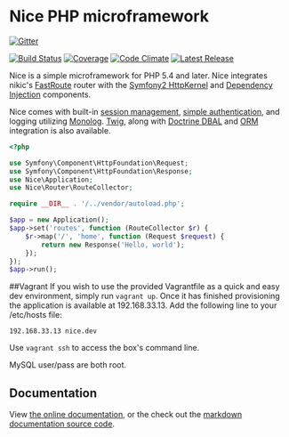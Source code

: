 Nice PHP microframework
=========================

[![Gitter](https://badges.gitter.im/Join%20Chat.svg)](https://gitter.im/nice-php/framework?utm_source=badge&utm_medium=badge&utm_campaign=pr-badge&utm_content=badge)

[![Build Status](http://img.shields.io/travis/nice-php/framework.svg)](https://travis-ci.org/nice-php/framework)
[![Coverage](http://img.shields.io/codeclimate/coverage/github/nice-php/framework.svg)](https://codeclimate.com/github/nice-php/framework)
[![Code Climate](http://img.shields.io/codeclimate/github/nice-php/framework.svg)](https://codeclimate.com/github/nice-php/framework)
[![Latest Release](http://img.shields.io/packagist/v/nice/framework.svg)](https://packagist.org/packages/nice/framework)

Nice is a simple microframework for PHP 5.4 and later. Nice integrates nikic's 
[FastRoute](https://github.com/nikic/FastRoute) router with 
the [Symfony2 HttpKernel](https://github.com/symfony/HttpKernel) and 
[Dependency Injection](https://github.com/symfony/DependencyInjection) components.

Nice comes with built-in [session management](http://docs.niceframework.com/nice/latest/extensions/sessions),
[simple authentication](http://docs.niceframework.com/nice/latest/extensions/security), and logging utilizing
[Monolog](http://docs.niceframework.com/nice/latest/extensions/log).
[Twig](http://docs.niceframework.com/nice/latest/extensions/twig), along with
[Doctrine DBAL](http://docs.niceframework.com/nice/latest/extensions/doctrine-dbal) and
[ORM](http://docs.niceframework.com/nice/latest/extensions/doctrine-orm) integration is
also available.

```php
<?php

use Symfony\Component\HttpFoundation\Request;
use Symfony\Component\HttpFoundation\Response;
use Nice\Application;
use Nice\Router\RouteCollector;

require __DIR__ . '/../vendor/autoload.php';

$app = new Application();
$app->set('routes', function (RouteCollector $r) {
    $r->map('/', 'home', function (Request $request) {
        return new Response('Hello, world');
    });
});
$app->run();
```


##Vagrant
If you wish to use the provided Vagrantfile as a quick and easy dev environment, simply run `vagrant up`. 
Once it has finished provisioning the application is available at 192.168.33.13.
Add the following line to your /etc/hosts file:

`192.168.33.13 nice.dev`

Use `vagrant ssh` to access the box's command line.

MySQL user/pass are both root.

Documentation
-------------

View [the online documentation](http://docs.niceframework.com), or the check out the
[markdown documentation source code](https://github.com/nice-php/docs).

